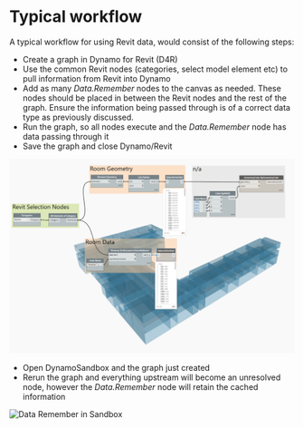 # Typical workflow

A typical workflow for using Revit data, would consist of the following steps:

* Create a graph in Dynamo for Revit (D4R)
* Use the common Revit nodes (categories, select model element etc) to pull information from Revit into Dynamo
* Add as many *Data.Remember* nodes to the canvas as needed. These nodes should be placed in between the Revit nodes and the rest of the graph. Ensure the information being passed through is of a correct data type as previously discussed. 
* Run the graph, so all nodes execute and the *Data.Remember* node has data passing through it
* Save the graph and close Dynamo/Revit

![Data Remember in Revit](images/6-02_revit_dynamo.PNG "Data Remember in Revit")

* Open DynamoSandbox and the graph just created
* Rerun the graph and everything upstream will become an unresolved node, however the *Data.Remember* node will retain the cached information

![Data Remember in Sandbox](images/6-02_sandbox_dynamo.png "Data Remember in Sandbox")

